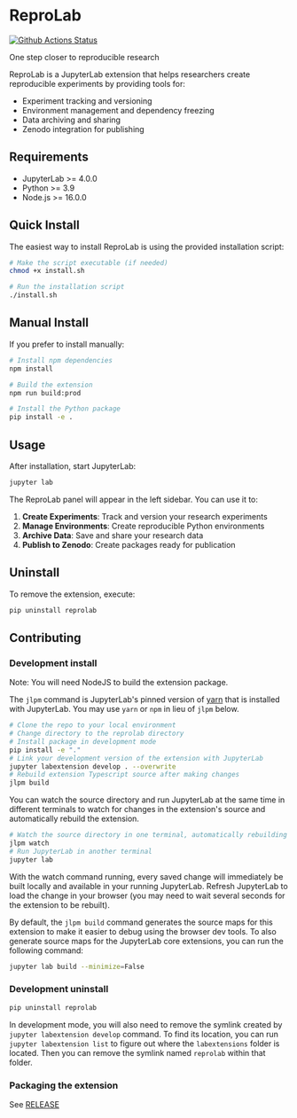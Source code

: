 # ReproLab

[![Github Actions Status](/workflows/Build/badge.svg)](/actions/workflows/build.yml)

One step closer to reproducible research

ReproLab is a JupyterLab extension that helps researchers create reproducible experiments by providing tools for:
- Experiment tracking and versioning
- Environment management and dependency freezing
- Data archiving and sharing
- Zenodo integration for publishing

## Requirements

- JupyterLab >= 4.0.0
- Python >= 3.9
- Node.js >= 16.0.0

## Quick Install

The easiest way to install ReproLab is using the provided installation script:

```bash
# Make the script executable (if needed)
chmod +x install.sh

# Run the installation script
./install.sh
```

## Manual Install

If you prefer to install manually:

```bash
# Install npm dependencies
npm install

# Build the extension
npm run build:prod

# Install the Python package
pip install -e .
```

## Usage

After installation, start JupyterLab:

```bash
jupyter lab
```

The ReproLab panel will appear in the left sidebar. You can use it to:

1. **Create Experiments**: Track and version your research experiments
2. **Manage Environments**: Create reproducible Python environments
3. **Archive Data**: Save and share your research data
4. **Publish to Zenodo**: Create packages ready for publication

## Uninstall

To remove the extension, execute:

```bash
pip uninstall reprolab
```

## Contributing

### Development install

Note: You will need NodeJS to build the extension package.

The `jlpm` command is JupyterLab's pinned version of
[yarn](https://yarnpkg.com/) that is installed with JupyterLab. You may use
`yarn` or `npm` in lieu of `jlpm` below.

```bash
# Clone the repo to your local environment
# Change directory to the reprolab directory
# Install package in development mode
pip install -e "."
# Link your development version of the extension with JupyterLab
jupyter labextension develop . --overwrite
# Rebuild extension Typescript source after making changes
jlpm build
```

You can watch the source directory and run JupyterLab at the same time in different terminals to watch for changes in the extension's source and automatically rebuild the extension.

```bash
# Watch the source directory in one terminal, automatically rebuilding when needed
jlpm watch
# Run JupyterLab in another terminal
jupyter lab
```

With the watch command running, every saved change will immediately be built locally and available in your running JupyterLab. Refresh JupyterLab to load the change in your browser (you may need to wait several seconds for the extension to be rebuilt).

By default, the `jlpm build` command generates the source maps for this extension to make it easier to debug using the browser dev tools. To also generate source maps for the JupyterLab core extensions, you can run the following command:

```bash
jupyter lab build --minimize=False
```

### Development uninstall

```bash
pip uninstall reprolab
```

In development mode, you will also need to remove the symlink created by `jupyter labextension develop`
command. To find its location, you can run `jupyter labextension list` to figure out where the `labextensions`
folder is located. Then you can remove the symlink named `reprolab` within that folder.

### Packaging the extension

See [RELEASE](RELEASE.md)
